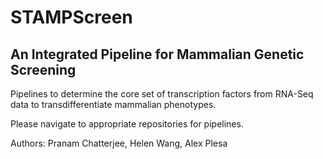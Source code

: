 # STAMPScreen
## An Integrated Pipeline for Mammalian Genetic Screening

Pipelines to determine the core set of transcription factors from RNA-Seq data to transdifferentiate mammalian phenotypes.

Please navigate to appropriate repositories for pipelines.

Authors: Pranam Chatterjee, Helen Wang, Alex Plesa
